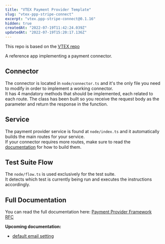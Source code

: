 ```yaml
---
title: "VTEX Payment Provider Template"
slug: "vtex-ppp-stripe-connect"
excerpt: "vtex.ppp-stripe-connect@0.1.16"
hidden: true
createdAt: "2022-07-19T11:42:24.039Z"
updatedAt: "2022-07-19T15:20:17.136Z"
---
```

This repo is based on the [VTEX repo](https://github.com/vtex-apps/payment-provider-example)

A reference app implementing a payment connector.

## Connector

The connector is located in `node/connector.ts` and it's the only file you need to modify in order to implement a working connector.  
It has 4 mandatory methods that should be implemented, each related to each route. The class has been built so you receive the request body as the parameter and return the response in the function.

## Service

The payment provider service is found at `node/index.ts` and it automatically builds the main routes for your service.  
If your connector requires more routes, make sure to read the [documentation](https://www.notion.so/vtexhandbook/Payment-Provider-Framework-IO-7eb72e77f2c545c7b3b046d0bb43c449) for how to build them.

## Test Suite Flow

The `node/flow.ts` is used exclusively for the test suite.  
It detects which test is currently being run and executes the instructions accordingly.

## Full Documentation

You can read the full documentation here: [Payment Provider Framework RFC](https://www.notion.so/vtexhandbook/Payment-Provider-Framework-IO-7eb72e77f2c545c7b3b046d0bb43c449)

**Upcoming documentation:**

 - [default email setting](https://github.com/vtex-apps/ppp-stripe-connect/pull/2)